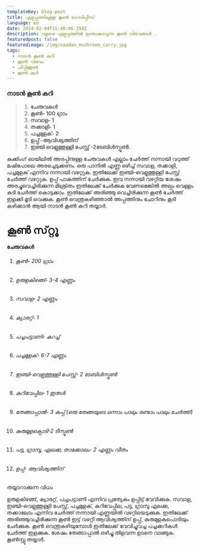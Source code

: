 ```yaml
---
templateKey: blog-post
title: എളുപ്പത്തിലുള്ള കൂൺ റെസിപ്പീസ്
language: en
date: 2024-02-04T15:48:06.158Z
description: വളരെ എളുപ്പത്തിൽ ഉണ്ടാക്കാവുന്ന കൂൺ വിഭവങ്ങൾ .
featuredpost: false
featuredimage: /img/naadan_mushroom_curry.jpg
tags:
  - നാടൻ കൂൺ കറി
  - കൂൺ വിഭവം
  - ചിപ്പിക്കൂൺ
  - കൂൺ കറി
---
```

### **നാടൻ കൂൺ കറി**

> 1. **ചേരുവകൾ**
> 2. **കൂൺ- 100 ഗ്രാം** 
> 3. **സവാള- 1**
> 4. **തക്കാളി- 1**
> 5. **പച്ചമുളക്- 2**
> 6. **ഉപ്പ് -ആവിശ്യത്തിന്**
> 7. **ഇഞ്ചി വെളുത്തുള്ളി പേസ്റ്റ് -2ടേബിൾസ്പൂൺ.**

കുക്കിംഗ്‌ ഓയിലിൽ അരപ്പിനുള്ള ചേരുവകൾ എല്ലാം ചേർത്ത് നന്നായി വറുത്ത് മഷിപോലെ അരച്ചെടുക്കണം. ഒരു പാനിൽ എണ്ണ ഒഴിച്ച് സവാള, തക്കാളി, പച്ചമുളക് എന്നിവ നന്നായി വഴറ്റുക. ഇതിലേക്ക് ഇഞ്ചി–വെളുത്തുള്ളി പേസ്റ്റ് ചേർത്ത് വഴറ്റുക. ഉപ്പ് പാകത്തിന് ചേർക്കുക. ഇവ നന്നായി വഴറ്റിയ ശേഷം അരച്ചുവെച്ചിരിക്കുന്ന മിശ്രിതം ഇതിലേക്ക് ചേർക്കുക വേണമെങ്കിൽ അല്പം വെള്ളം കുടി ചേർത്ത് കൊടുക്കാം. ഇതിലേക്ക് അരിഞ്ഞു വെച്ചിരിക്കുന്ന കൂൺ ചേർത്ത് ഇളക്കി മൂടി വെക്കുക. കൂൺ വെന്തുകഴിഞ്ഞാൽ അപ്പത്തിനും ചോറിനും കൂടി കഴിക്കാൻ ആയി നാടൻ കൂൺ കറി  തയ്യാർ.



# **കൂൺ സ്‌റ്റൂ**

**ചേരുവകൾ**

1. ###### കൂൺ- 200 ഗ്രാം
2. ###### ഉരുളകിഴങ്ങ്- 3-4 എണ്ണം
3. ###### സവാള- 2 എണ്ണം
4. ###### ക്യാരറ്റ്- 1
5. ###### പച്ചപട്ടാണി- കുറച്ച്
6. ###### പച്ചമുളക്- 6-7 എണ്ണം
7. ###### ഇഞ്ചി-വെളുത്തുള്ളി പേസ്റ്റ്- 2 ടേബിൾസ്പൂൺ
8. ###### കറിവേപ്പില- 1 ഇതൾ
9. ###### തേങ്ങാപ്പാൽ- 3 കപ്പ്‌ (ഒരു തേങ്ങയുടെ ഒന്നാം പാലും രണ്ടാം പാലും ചേർത്ത്)
10. ###### കുരുമുളക്പൊടി-2 ടീസ്പൂൺ
11. ###### പട്ട, ഗ്രാമ്പു, ഏലക്ക, താക്കോലം- 2 എണ്ണം വീതം
12. ###### ഉപ്പ്- ആവിശ്യത്തിന്

തയ്യാറാക്കുന്ന വിധം

ഉരുളകിഴങ്ങ്, ക്യാരറ്റ്, പച്ചപട്ടാണി എന്നിവ പ്രത്യേകം ഉപ്പിട്ട് വേവിക്കുക. സവാള, ഇഞ്ചി–വെളുത്തുള്ളി പേസ്റ്റ്, പച്ചമുളക്, കറിവേപ്പില, പട്ട, ഗ്രാമ്പു ഏലക്ക, തക്കാലോം എന്നിവ ചേർത്ത് നന്നായി എണ്ണയിൽ വഴറ്റിയെടുക്കുക. ഇതിലേക്ക് അരിഞ്ഞുവച്ചിരിക്കുന്ന കൂൺ ഇട്ട് വഴറ്റി ആവിശ്യത്തിന് ഉപ്പ്, കുരുമുളകുപൊടിയും ചേർക്കുക. കൂൺ വെന്തുകഴിയുമ്പോൾ ഇതിലേക്ക് വേവിച്ചുവച്ച പച്ചക്കറികൾ ചേർത്ത് ഇളക്കുക. ശേഷം തേങ്ങാപ്പാൽ ഒഴിച്ചു തിളവന്ന ഉടനെ വാങ്ങുക. കൂൺസ്റ്റൂ  തയ്യാർ.